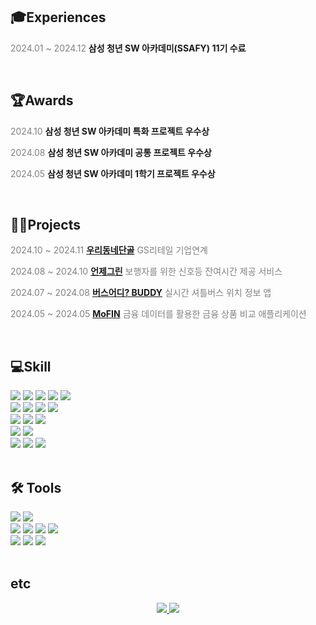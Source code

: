 <!--
<div align="center">
    <a href="https://git.io/typing-svg">
        <img src="https://readme-typing-svg.demolab.com?font=Alkatra&weight=600&size=70&duration=7000&pause=3&color=0284c7&center=true&vCenter=true&repeat=true&width=1500&height=150&lines=Hello!+I'm+LeeSeungMin+🤗">
    </a>
</div>

<br/>
-->
## 🎓Experiences
<p>
  <span style="color: gray;">2024.01 ~ 2024.12</span>
  <b>삼성 청년 SW 아카데미(SSAFY) 11기 수료</b>
</p>

<br/>

## 🏆Awards
<p><span style="color: gray;">2024.10</span>
    <b>삼성 청년 SW 아카데미 특화 프로젝트 우수상</b></p>
  <p><span style="color: gray;">2024.08</span>
    <b>삼성 청년 SW 아카데미 공통 프로젝트 우수상</b></p>
  <p><span style="color: gray;">2024.05</span>
    <b>삼성 청년 SW 아카데미 1학기 프로젝트 우수상</b></p>
    
<br/>

## 👨‍💻Projects
<p>
  <span style="color: gray;">2024.10 ~ 2024.11</span> 
  <b><a href="https://github.com/oodongdan">우리동네단골</a></b>
  <span style="color: gray;">GS리테일 기업연계</span>
</p>

<p>
  <span style="color: gray;">2024.08 ~ 2024.10</span>
  <b><a href="https://github.com/readygreen">언제그린</a></b>
  <span style="color: gray;">보행자를 위한 신호등 잔여시간 제공 서비스</span>
</p>

<p>
  <span style="color: gray;">2024.07 ~ 2024.08</span>
  <b><a href="https://github.com/whereIsTheBusBUDDY/BUDDY">버스어디? BUDDY</a></b>
  <span style="color: gray;">실시간 셔틀버스 위치 정보 앱</span>
</p>

<p>
  <span style="color: gray;">2024.05 ~ 2024.05</span>
  <b><a href="https://github.com/seungminleeee/MoFIN">MoFIN</a></b>
  <span style="color: gray;">금융 데이터를 활용한 금융 상품 비교 애플리케이션</span>
</p>

 
<br/>

## 💻Skill
<div>
  <img src="https://img.shields.io/badge/Javascript-F7DF1E?style=for-the-badge&logo=Javascript&logoColor=white">
  <img src="https://img.shields.io/badge/typescript-3178C6?style=for-the-badge&logo=typescript&logoColor=white">
  <img src="https://img.shields.io/badge/HTML5-E34F26?style=for-the-badge&logo=HTML5&logoColor=white">
  <img src="https://img.shields.io/badge/CSS3-1572B6?style=for-the-badge&logo=CSS3&logoColor=white">
  <img src="https://img.shields.io/badge/next.js-000000?style=for-the-badge&logo=next.js&logoColor=white">
  <br>
  <img src="https://img.shields.io/badge/React-61DAFB?style=for-the-badge&logo=React&logoColor=white">
  <img src="https://img.shields.io/badge/React_Native-20232A?style=for-the-badge&logo=react&logoColor=61DAFB">
  <img src="https://img.shields.io/badge/Context_API-6DB33F?style=for-the-badge&logo=react&logoColor=white">
  <img src="https://img.shields.io/badge/Zustand-EA580C?style=for-the-badge&logo=react&logoColor=white">
   <br>
  <img src="https://img.shields.io/badge/Flutter-02569B?style=for-the-badge&logo=Flutter&logoColor=white">
  <img src="https://img.shields.io/badge/Dart-0175C2?style=for-the-badge&logo=Dart&logoColor=white">
  <img src="https://img.shields.io/badge/getX-8A2BE2?style=for-the-badge&logo=getx&logoColor=white">
  <br>
  <img src="https://img.shields.io/badge/Vue-4FC08D?style=for-the-badge&logo=Vue.js&logoColor=white">
  <img src="https://img.shields.io/badge/Pinia-FFC107?style=for-the-badge&logo=Vue.js&logoColor=white">
  <br>
  <img src="https://img.shields.io/badge/Python-3776AB?style=for-the-badge&logo=Python&logoColor=white">
  <img src="https://img.shields.io/badge/Django-092E20?style=for-the-badge&logo=Django&logoColor=white">
  <img src="https://img.shields.io/badge/SQL-4479A1?style=for-the-badge&logo=MySQL&logoColor=white">
  <br>
</div>

<br/>

## 🛠️ Tools

<div>
  <img src="https://img.shields.io/badge/android studio-3DDC84?style=for-the-badge&logo=androidstudio&logoColor=white">
  <img src="https://img.shields.io/badge/visual studio code-007ACC?style=for-the-badge&logo=visualstudiocode&logoColor=white">
  <br/>
  <img src="https://img.shields.io/badge/Figma-F24E1E?style=for-the-badge&logo=Figma&logoColor=white">
  <img src="https://img.shields.io/badge/Notion-000000?style=for-the-badge&logo=Notion&logoColor=white">
  <img src="https://img.shields.io/badge/Postman-FF6C37?style=for-the-badge&logo=Postman&logoColor=white">
  <img src="https://img.shields.io/badge/jira-0052CC?style=for-the-badge&logo=jira&logoColor=white">
  <br/>
  <img src="https://img.shields.io/badge/Git-F24E1E?style=for-the-badge&logo=Git&logoColor=white">
  <img src="https://img.shields.io/badge/Github-181717?style=for-the-badge&logo=Github&logoColor=white">
  <img src="https://img.shields.io/badge/GitLab-FC6D26?style=for-the-badge&logo=GitLab&logoColor=white">
</div>

<br/>

## etc
<div align="center">
    <a href="https://solved.ac/tmdals77177">
      <img src="http://mazassumnida.wtf/api/v2/generate_badge?boj=tmdals77177">
    </a>
    <img src="http://mazandi.herokuapp.com/api?handle=tmdals77177&theme=warm"/>
</div>
<div align="center">
<!--     <img src="https://github-readme-stats.vercel.app/api/top-langs/?username=seungminleeee&layout=compact&title_color=0369a1"> -->
<!--     <img src="https://github-readme-stats.vercel.app/api/top-langs/?username=seungminleeee&layout=compact&theme=flag-india"> -->
<!--     <img src="https://github-readme-stats.vercel.app/api?username=seungminleeee&show_icons=true&theme=flag-india"> -->
</div>

